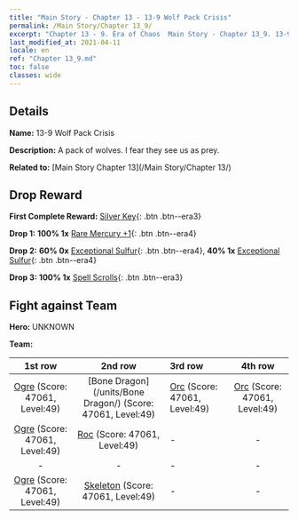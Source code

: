 ```yaml
---
title: "Main Story - Chapter 13 - 13-9 Wolf Pack Crisis"
permalink: /Main Story/Chapter 13_9/
excerpt: "Chapter 13 - 9. Era of Chaos  Main Story - Chapter 13_9. 13-9 Wolf Pack Crisis"
last_modified_at: 2021-04-11
locale: en
ref: "Chapter 13_9.md"
toc: false
classes: wide
---
```


## Details

 **Name:** 13-9 Wolf Pack Crisis

 **Description:** A pack of wolves. I fear they see us as prey.

 **Related to:** [Main Story Chapter 13](/Main Story/Chapter 13/)

## Drop Reward

 **First Complete Reward:** [Silver Key](/Items/con_693/){: .btn .btn--era3}

 **Drop 1:** **100% 1x** [Rare Mercury +1](/Items/mat_42/){: .btn .btn--era4}

 **Drop 2:** **60% 0x** [Exceptional Sulfur](/Items/mat_36/){: .btn .btn--era4}, **40% 1x** [Exceptional Sulfur](/Items/mat_36/){: .btn .btn--era4}

 **Drop 3:** **100% 1x** [Spell Scrolls](/Items/con_694/){: .btn .btn--era3}


## Fight against Team
 **Hero:** UNKNOWN

 **Team:**


  | 1st row | 2nd row | 3rd row | 4th row |
  |:----:|:----:|:----|:----:|
  | [Ogre](/units/Ogre/) (Score: 47061, Level:49)  | [Bone Dragon](/units/Bone Dragon/) (Score: 47061, Level:49)  | [Orc](/units/Orc/) (Score: 47061, Level:49)  | [Orc](/units/Orc/) (Score: 47061, Level:49)  |
  | [Ogre](/units/Ogre/) (Score: 47061, Level:49)  | [Roc](/units/Roc/) (Score: 47061, Level:49)  | - | - |
  | - | - | - | - |
  | [Ogre](/units/Ogre/) (Score: 47061, Level:49)  | [Skeleton](/units/Skeleton/) (Score: 47061, Level:49)  | - | - |


